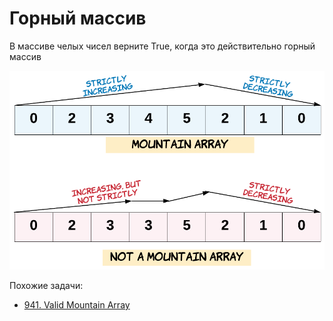 # Горный массив

В массиве челых чисел верните True, когда это действительно горный массив

![](img/hint_valid_mountain_array.png)


Похожие задачи: 
- [941. Valid Mountain Array](https://leetcode.com/problems/valid-mountain-array/description/)